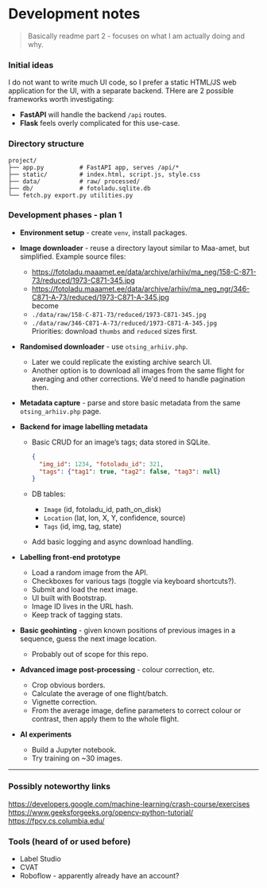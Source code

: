 # Development notes

> Basically readme part 2 - focuses on what I am actually doing and why.

### Initial ideas

I do not want to write much UI code, so I prefer a static HTML/JS web application for the UI, with a separate backend. THere are 2 possible frameworks worth investigating:

* **FastAPI** will handle the backend `/api` routes.
* **Flask** feels overly complicated for this use-case.

### Directory structure

```text
project/
├── app.py          # FastAPI app, serves /api/*
├── static/         # index.html, script.js, style.css
├── data/           # raw/ processed/
├── db/             # fotoladu.sqlite.db
└── fetch.py export.py utilities.py
```

### Development phases - plan 1

* **Environment setup** - create `venv`, install packages.
* **Image downloader** - reuse a directory layout similar to Maa-amet, but simplified.
  Example source files:

  * <https://fotoladu.maaamet.ee/data/archive/arhiiv/ma_neg/158-C-871-73/reduced/1973-C871-345.jpg>
  * <https://fotoladu.maaamet.ee/data/archive/arhiiv/ma_neg_ngr/346-C871-A-73/reduced/1973-C871-A-345.jpg>  
    become
  * `./data/raw/158-C-871-73/reduced/1973-C871-345.jpg`
  * `./data/raw/346-C871-A-73/reduced/1973-C871-A-345.jpg`  
    Priorities: download `thumbs` and `reduced` sizes first.
* **Randomised downloader** - use `otsing_arhiiv.php`.
  * Later we could replicate the existing archive search UI.
  * Another option is to download all images from the same flight for averaging and other corrections. We'd need to handle pagination then.
* **Metadata capture** - parse and store basic metadata from the same `otsing_arhiiv.php` page.
* **Backend for image labelling metadata**
  * Basic CRUD for an image’s tags; data stored in SQLite.

    ```json
    {
      "img_id": 1234, "fotoladu_id": 321,
      "tags": {"tag1": true, "tag2": false, "tag3": null}
    }
    ```

  * DB tables:
    * `Image` (id, fotoladu\_id, path\_on\_disk)
    * `Location` (lat, lon, X, Y, confidence, source)
    * `Tags` (id, img, tag, state)
  * Add basic logging and async download handling.
* **Labelling front-end prototype**
  * Load a random image from the API.
  * Checkboxes for various tags (toggle via keyboard shortcuts?).
  * Submit and load the next image.
  * UI built with Bootstrap.
  * Image ID lives in the URL hash.
  * Keep track of tagging stats.
* **Basic geohinting** - given known positions of previous images in a sequence, guess the next image location.
  * Probably out of scope for this repo.
* **Advanced image post-processing** - colour correction, etc.
  * Crop obvious borders.
  * Calculate the average of one flight/batch.
  * Vignette correction.
  * From the average image, define parameters to correct colour or contrast, then apply them to the whole flight.
* **AI experiments**
  * Build a Jupyter notebook.
  * Try training on \~30 images.

---

### Possibly noteworthy links

<https://developers.google.com/machine-learning/crash-course/exercises>
<https://www.geeksforgeeks.org/opencv-python-tutorial/>
<https://fpcv.cs.columbia.edu/>

### Tools (heard of or used before)

* Label Studio
* CVAT
* Roboflow - apparently already have an account?
